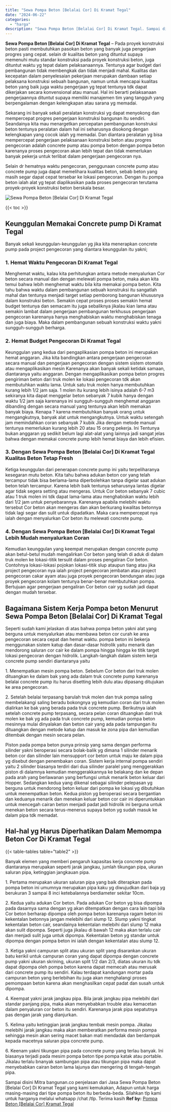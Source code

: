 ```yaml
---
title: "Sewa Pompa Beton [Belalai Cor] Di Kramat Tegal"
date: "2024-06-22"
categories: 
  - "harga"
description: "Sewa Pompa Beton [Belalai Cor] Di Kramat Tegal. Sampai disini Mitra bangunan.co penjelasan dari Jasa Sewa Pompa Beton [Belalai Cor] Di Kramat Tegal yang ka..."
---
```


**Sewa Pompa Beton \[Belalai Cor\] Di Kramat Tegal** – Pada proyek konstruksi beton pasti membutuhkan pasokan beton yang banyak juga pengerjaan progres yang cepat. selain dr kualitas beton yang dituntut supaya memenuhi mutu standar konstruksi pada proyek konstruksi beton, juga dituntut waktu yg tepat dalam pelaksanaannya. Tentunya agar budget dari pembangunan tidak membengkak dan tidak menjadi mahal. Kualitas dan kecepatan dalam penyelesaian pekerjaan merupakan dambaan setiap pelaksana konstruksi sebuah bangunan, namun untuk mencapai kualitas beton yang baik juga waktu pengerjaan yg tepat tentunya tdk dapat dikerjakan secara konvensional atau manual. Hal ini berarti pelaksanaan pengerjaannya dituntut supaya memiliki manajemen tim yang tangguh yang berpengalaman dengan kelengkapan atau sarana yg memadai.

Sekarang ini banyak sekali peralatan konstruksi yg dapat menyokong dan mempercepat progres pengerjaan konstruksi bangunan itu sendiri. Seandainya kita mau menargetkan percepatan pembangunan konstruksi beton tentunya peralatan dalam hal ini seharusnya disokong dengan kelengkapan yang cocok ialah yg memadai. Dan diantara peralatan yg bisa mempercepat pengerjaan pelaksanaan konstruksi beton atau progres pengecoran adalah concrete pump atau pompa beton dengan pompa beton karenanya proses pengecoran akan lebih tepat dan tidak memerlukan banyak pekerja untuk terlibat dalam pengerjaan pengecoran nya.

Selain dr hematnya waktu pengecoran, penggunaan concrete pump atau concrete pump juga dapat memelihara kualitas beton, sebab beton yang masih segar dapat cepat tersebar ke lokasi pengecoran. Dengan itu pompa beton ialah alat yg tepat diaplikasikan pada proses pengecoran terutama proyek-proyek konstruksi beton berskala besar.

![Sewa Pompa Beton [Belalai Cor] Di Kramat Tegal](/images/sewa-concrete-pump-17.png)

{{< toc >}}

## Keunggulan Memakai Concrete pump Di Kramat Tegal

Banyak sekali keunggulan-keunggulan yg jika kita menerapkan concrete pump pada project pengecoran yang diantara keunggulan itu yakni;

### 1\. Hemat Waktu Pengecoran Di Kramat Tegal

Menghemat waktu, kalau kita perhitungkan antara metode menyalurkan Cor beton secara manual dan dengan melewati pompa beton, maka akan kita temui bahwa lebih menghemat waktu bila kita memakai pompa beton. Kita tahu bahwa waktu dalam pembangunan sebuah konstruksi itu sangatlah mahal dan tentunya menjadi target setiap pemborong bangunan khususnya dalam konstruksi beton. Semakin cepat proses proses semakin hemat budget tentunya dan semacam itu juga sebaliknya jikalau kian lama atau semakin lambat dalam pengerjaan pembangunan terkhusus pengerjaan pengecoran karenanya hanya menghabiskan waktu menghabiskan tenaga dan juga biaya. Maka dalam pembangunan sebuah konstruksi waktu yakni sungguh-sungguh berharga.

### 2\. Hemat Budget Pengecoran Di Kramat Tegal

Keunggulan yang kedua dari pengaplikasian pompa beton ini merupakan hemat anggaran. Jika kita bandingkan antara pengerjaan pengecoran secara manual dan pengerjaan pengecoran dengan sistem sistem otomatis atau mengaplikasikan mesin Karenanya akan banyak sekali ketidak samaan, diantaranya yaitu anggaran. Dengan mengaplikasikan pompa beton progres pengiriman beton dari truk molen ke lokasi pengecoran tdk akan membutuhkan waktu lama. Untuk satu truk molen hanya membutuhkan kurang lebih 1/2 jam saja. 1 molen itu kurang lebih isinya adalah 6-7 m3 sekiranya kita dapat menggelar beton sebanyak 7 kubik hanya dengan waktu 1/2 jam saja karenanya ini sungguh-sungguh menghemat anggaran dibanding dengan secara manual yang tentunya akan lebih memakan banyak biaya. Kenapa ? karena membutuhkan banyak orang untuk mengangkutnya, banyak alat untuk mengangkutnya. Untuk waktu setengah jam memindahkan coran sebanyak 7 kubik Jika dengan metode manual tentunya memerlukan kurang lebih 20 atau 15 orang pekerja. Ini Tentunya bukan anggaran yg sedikit belum lagi alat-alat yang lainnya jadi sangat jelas bahwa dengan memakai concrete pump lebih hemat biaya dan lebih efisien.

### 3\. Dengan Sewa Pompa Beton \[Belalai Cor\] Di Kramat Tegal Kualitas Beton Tetap Fresh

Ketiga keunggulan dari penerapan concrete pump ini yaitu terpeliharanya kesegaran mutu beton. Kita tahu bahwa adukan beton cor yang telah tercampur tidak bisa berlama-lama diperbolehkan tanpa digelar saat adukan beton telah tercampur. Karena lebih baik tentunya seharusnya lantas digelar agar tidak segera setting atau mengeras. Untuk Cor beton sebanyak 7 cubic atau 1 truk molen ini tdk dapat lama-lama atau menghabiskan waktu lebih dari 1/2 jam untuk penyebarannya. Karenanya apabila melebihi waktu tersebut Cor beton akan mengeras dan akan berkurang kwalitas betonnya tidak lagi segar dan sulit untuk dipadatkan. Maka cara mempercepat nya ialah dengan menyalurkan Cor beton itu melewati concrete pump.

### 4\. Dengan Sewa Pompa Beton \[Belalai Cor\] Di Kramat Tegal Lebih Mudah menyalurkan Coran

Kemudian keunggulan yang keempat merupakan dengan concrete pump akan betul-betul mudah mengalirkan Cor beton yang telah di aduk di dalam truk molen ke lokasi-titik tersulit dalam proses pengaliran Cor beton. Contohnya lokasi-lokasi pojokan lokasi-titik slup ataupun tiang atau jika project pengecoran nya ialah project pengecoran jembatan atau project pengecoran cakar ayam atau juga proyek pengecoran bendungan atau juga proyek pengecoran kolam tentunya benar-benar membutuhkan pompa. Bertujuan agar pengerjaan pengaliran Cor beton cair yg sudah jadi dapat dengan mudah tersebar.

## Bagaimana Sistem Kerja Pompa beton Menurut Sewa Pompa Beton \[Belalai Cor\] Di Kramat Tegal

Seperti sudah kami jelaskan di atas bahwa pompa beton yakni alat yang berguna untuk menyalurkan atau membawa beton cor curah ke area pengecoran secara cepat dan hemat waktu. pompa beton ini bekerja menggunakan sistem katup dan dasar-dasar hidrolik yaitu menarik dan mendorong saluran cor cair ke dalam pompa hingga hingga ke titik target lokasi pengecoran dengan hidrolik. Langkah-langkah dalam sistem kerja concrete pump sendiri diantaranya yaitu

1\. Menempatkan mesin pompa beton. Sebelum Cor beton dari truk molen dituangkan ke dalam bak yang ada dalam truk concrete pump karenanya belalai concrete pump itu harus disetting lebih dulu atau dipasang ditujukan ke area pengecoran.

2\. Setelah belalai terpasang barulah truk molen dan truk pompa saling membelakangi saling beradu bokongnya yg kemudian coran dari truk molen dialirkan ke bak yang berada pada truk concrete pump. Berikutnya ialah setelah concrete pump terpasang, secara pelan coran dituangkan dari truk molen ke bak yg ada pada truk concrete pump, kemudian pompa beton mesinnya mulai dinyalakan dan beton cair yang ada pada tampungan itu dituangkan dengan metode katup dan masuk ke zona pipa dan kemudian ditembak dengan mesin secara pelan.

Piston pada pompa beton punya prinsip yang sama dengan performa silinder yakni beroperasi secara bolak-balik yg dimana 1 silinder menarik beton cor dan silinder lain mensupport cor beton untuk maju ke dalam pipa yg disebut dengan penembakan coran. Sistem kerja internal pompa sendiri yaitu 2 silinder biasanya terdiri dari dua silinder paralel yang menggerakkan piston di dalamnya kemudian menggerakkannya ke belakang dan ke depan pada arah yang berlawanan yang berfungsi untuk menarik beton keluar dari Hopper. Sedangkan kedua yang dikenal sebagai silinder pelepasan yg berguna untuk mendorong beton keluar dari pompa ke lokasi yg dibutuhkan untuk menempatkan beton. Kedua piston yg beroperasi secara bergantian dan keduanya menarik dan menekan keluar beton cor cair ini diperuntukkan untuk mencegah cairan beton menjadi padat jadi hidrolik ini berguna untuk menekan beton secara terus-menerus supaya beton yg sudah masuk ke dalam pipa tdk memadat.

## Hal-hal yg Harus Diperhatikan Dalam Memompa Beton Cor Di Kramat Tegal

{{< table-tables table="table2" >}}

Banyak elemen yang memberi pengaruh kapasitas kerja concrete pump diantaranya merupakan seperti jarak jangkau, jumlah tikungan pipa, ukuran saluran pipa, ketinggian jangkauan pipa.

1\. Pertama merupakan ukuran saluran pipa yang baik diterapkan pada pompa beton ini umumnya merupakan pipa kaku yg diwujudkan dari baja yg berukuran 3 sampai 8 inci ketebalannya berdiameter sekitar 10cm.

2\. Kedua yaitu adukan Cor beton. Pada adukan Cor beton yg bisa dipompa pada dasarnya sama dengan yg akan ditempatkan dengan cara lain tapi bila Cor beton berharap dipompa oleh pompa beton karenanya ragam beton ini kekentalan betonnya jangan melebihi dari slump 12. Slump yakni tingkat kekentalan beton cair, seandainya kekentalan melebihi dari slump 12 maka akan sulit dipompa. Seperti juga jikalau di bawah 12 maka akan terlalu cair dan menjadi sulit juga untuk dipompa. Kekentalan beton yg standar untuk dipompa dengan pompa beton ini ialah dengan kekentalan atau slump 12.

3\. Ketiga yakni campuran split atau ukuran split yang disarankan ukuran batu kerikil untuk campuran coran yang dapat dipompa dengan concrete pump yakni ukuran skrining, ukuran split 1/2 dan 2/3, diatas ukuran itu tdk dapat dipompa oleh pompa beton karena dapat memecah atau merusak dari concrete pump itu sendiri. Kalau terdapat kandungan mortar pada campuran beton yang berlebihan itu juga akan menghalangi proses pemompaan beton karena akan menghasilkan cepat padat dan susah untuk dipompa.

4\. Keempat yakni jarak jangkau pipa. Bila jarak jangkau pipa melebihi dari standar panjang pipa, maka akan menyebabkan trouble atau kemacetan dalam penyaluran cor beton itu sendiri. Karenanya jarak pipa sepatutnya pas dengan jarak yang dianjurkan.

5\. Kelima yaitu ketinggian jarak jangkau tembak mesin pompa. Jikalau melebihi jarak jangkau maka akan memberatkan performa mesin pompa sehingga mesin akan sering macet bakan mati mendadak dan berdampak kepada macetnya saluran pipa concrete pump.

6\. Keenam yakni tikungan pipa pada concrete pump yang terlau banyak. Ini biasanya terjadi pada mesim pompa beton tipe pompa katak atau portable. Jikalau terlalu bnanyak sambungan pipa atau tikungan pipa maka dapat menyebabkan cairan beton lama lajunya dan mengering di tengah-tengah pipa.

Sampai disini Mitra bangunan.co penjelasan dari Jasa Sewa Pompa Beton \[Belalai Cor\] Di Kramat Tegal yang kami kemukakan, Adapun untuk harga masing-masing dari tipe pompa beton itu berbeda-beda. Silahkan tlp kami untuk harganya melalui whatsapp /chat /tlp. Terima kasih
**Ref by:** [Pompa Beton [Belalai Cor] Kramat Tegal](https://id.wikipedia.org/wiki/Pompa)
